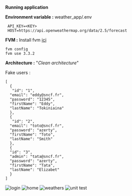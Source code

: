 **Running application**

**Environment variable :** weather_app/.env

     API_KEY=<KEY>
     HOST=https://api.openweathermap.org/data/2.5/forecast

**FVM :**
	Install fvm [ici](https://fvm.app/docs/getting_started/installation)


    fvm config
	fvm use 3.3.2

 **Architecture :** "*Clean architecture*"

Fake users :

    [
      {
       "id": "1",
      "email": "eddy@sncf.fr",
      "password": "12345",
      "firstName": "Eddy",
      "lastName": "Tokiniaina"
      },
      {
       "id": "2",
      "email": "toto@sncf.fr",
      "password": "azerty",
      "firstName": "Toto",
      "lastName": "Smith"
      },
      {
      "id": "3",
      "admin": "tata@sncf.fr",
      "password": "azerty",
      "firstName": "Tata",
      "lastName": "Elizabet"
      }
    ]

![login](https://github.com/babakoto/weather_app/blob/main/screens/login.png)
![home](https://github.com/babakoto/weather_app/blob/main/screens/home.png)
![weathers](https://github.com/babakoto/weather_app/blob/main/screens/weathers.png)
![unit test ](https://github.com/babakoto/weather_app/blob/main/screens/unit_test.png)